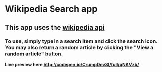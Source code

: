 # Wikipedia Search app
## This app uses the [wikipedia api](https://www.mediawiki.org/wiki/API:Main_page)

### To use, simply type in a search item and click the search icon. You may also return a random article by clicking the "View a random article" button.

**Live preview here http://codepen.io/CrumpDev31/full/qNKVzb/**
